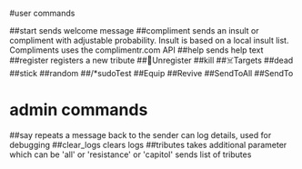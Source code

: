 #user commands

##start
sends welcome message
##compliment
sends an insult or compliment with adjustable probability.
Insult is based on a local insult list.
Compliments uses the complimentr.com API
##help
sends help text
##register
registers a new tribute
##🔪Unregister
##kill
##☠️Targets
##dead
##stick
##random
##/*sudoTest
##Equip
##Revive
##SendToAll
##SendTo


# admin commands
##say
repeats a message back to the sender
can log details, used for debugging
##clear_logs
clears logs
##tributes
takes additional parameter which can be 'all' or 'resistance' or 'capitol'
sends list of tributes